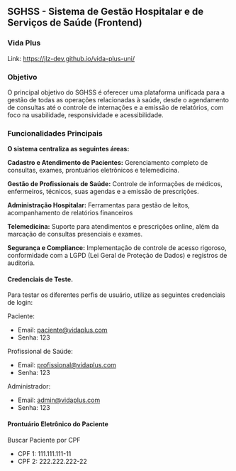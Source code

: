 ## SGHSS - Sistema de Gestão Hospitalar e de Serviços de Saúde (Frontend)

### Vida Plus
Link: https://jlz-dev.github.io/vida-plus-uni/

### Objetivo
O principal objetivo do SGHSS é oferecer uma plataforma unificada para a gestão de todas as operações relacionadas à saúde, desde o agendamento de consultas até o controle de internações e a emissão de relatórios, com foco na usabilidade, responsividade e acessibilidade.

### Funcionalidades Principais
**O sistema centraliza as seguintes áreas:**

**Cadastro e Atendimento de Pacientes:** Gerenciamento completo de consultas, exames, prontuários eletrônicos e telemedicina.

**Gestão de Profissionais de Saúde:** Controle de informações de médicos, enfermeiros, técnicos, suas agendas e a emissão de prescrições.

**Administração Hospitalar:** Ferramentas para gestão de leitos, acompanhamento de relatórios financeiros

**Telemedicina:** Suporte para atendimentos e prescrições online, além da marcação de consultas presenciais e exames.

**Segurança e Compliance:** Implementação de controle de acesso rigoroso, conformidade com a LGPD (Lei Geral de Proteção de Dados) e registros de auditoria.

#### Credenciais de Teste. 

Para testar os diferentes perfis de usuário, utilize as seguintes credenciais de login:

Paciente:
- Email: paciente@vidaplus.com
- Senha: 123

Profissional de Saúde:
- Email: profissional@vidaplus.com
- Senha: 123

Administrador:
- Email: admin@vidaplus.com
- Senha: 123

#### Prontuário Eletrônico do Paciente

Buscar Paciente por CPF
- CPF 1: 111.111.111-11
- CPF 2: 222.222.222-22  


